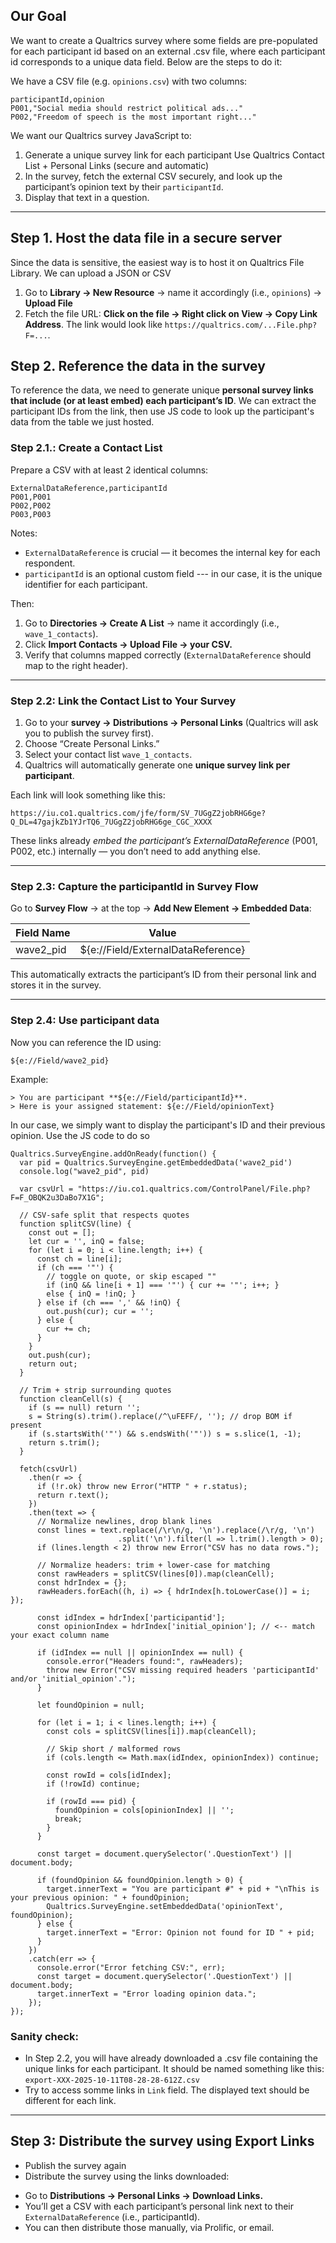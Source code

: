 ## Our Goal

We want to create a Qualtrics survey where some fields are pre-populated for each participant id based on an external .csv file, where each participant id corresponds to a unique data field. Below are the steps to do it:


We have a CSV file (e.g. `opinions.csv`) with two columns:

```
participantId,opinion
P001,"Social media should restrict political ads..."
P002,"Freedom of speech is the most important right..."
```

We want our Qualtrics survey JavaScript to:

1. Generate a unique survey link for each participant Use Qualtrics Contact List + Personal Links (secure and automatic)
2. In the survey, fetch the external CSV securely, and look up the participant’s opinion text by their `participantId`.
3. Display that text in a question.

---

## Step 1. Host the data file in a secure server 

Since the data is sensitive, the easiest way is to host it on Qualtrics File Library. 
We can upload a JSON or CSV 
1. Go to **Library → New Resource** → name it accordingly (i.e., `opinions`) → **Upload File**
2. Fetch the file URL: **Click on the file → Right click on View → Copy Link Address**. The link would look like `https://qualtrics.com/...File.php?F=...`.


## Step 2. Reference the data in the survey 

To reference the data, we need to generate unique **personal survey links that include (or at least embed) each participant’s ID**. We can extract the participant IDs from the link, then use JS code to look up the participant's data from the table we just hosted.

### Step 2.1.: Create a Contact List

Prepare a CSV with at least 2 identical columns:

```csv
ExternalDataReference,participantId
P001,P001
P002,P002
P003,P003
```

Notes:
* `ExternalDataReference` is crucial — it becomes the internal key for each respondent.
* `participantId` is an optional custom field --- in our case, it is the unique identifier for each participant.

Then:

1. Go to **Directories → Create A List** → name it accordingly (i.e., `wave_1_contacts`).
2. Click **Import Contacts → Upload File → your CSV.**
3. Verify that columns mapped correctly (`ExternalDataReference` should map to the right header).

---

### Step 2.2: Link the Contact List to Your Survey

1. Go to your **survey → Distributions → Personal Links** (Qualtrics will ask you to publish the survey first).
2. Choose “Create Personal Links.”
3. Select your contact list `wave_1_contacts`.
4. Qualtrics will automatically generate one **unique survey link per participant**.

Each link will look something like this:

```
https://iu.co1.qualtrics.com/jfe/form/SV_7UGgZ2jobRHG6ge?Q_DL=47gajkZb1YJrTQ6_7UGgZ2jobRHG6ge_CGC_XXXX
```

These links already *embed the participant’s ExternalDataReference* (P001, P002, etc.) internally — you don’t need to add anything else.

---

### Step 2.3: Capture the participantId in Survey Flow

Go to **Survey Flow** → at the top → **Add New Element → Embedded Data**:

| Field Name    | Value                              |
| ------------- | ---------------------------------- |
| wave2_pid | ${e://Field/ExternalDataReference} |

This automatically extracts the participant’s ID from their personal link and stores it in the survey.

---

### Step 2.4: Use participant data 

Now you can reference the ID using:

```
${e://Field/wave2_pid}
```

Example:
```
> You are participant **${e://Field/participantId}**.
> Here is your assigned statement: ${e://Field/opinionText}
```

In our case, we simply want to display the participant's ID and their previous opinion. Use the JS code to do so

```
Qualtrics.SurveyEngine.addOnReady(function() {
  var pid = Qualtrics.SurveyEngine.getEmbeddedData('wave2_pid')
  console.log("wave2_pid", pid)

  var csvUrl = "https://iu.co1.qualtrics.com/ControlPanel/File.php?F=F_OBQK2u3DaBo7X1G";

  // CSV-safe split that respects quotes
  function splitCSV(line) {
    const out = [];
    let cur = '', inQ = false;
    for (let i = 0; i < line.length; i++) {
      const ch = line[i];
      if (ch === '"') {
        // toggle on quote, or skip escaped ""
        if (inQ && line[i + 1] === '"') { cur += '"'; i++; }
        else { inQ = !inQ; }
      } else if (ch === ',' && !inQ) {
        out.push(cur); cur = '';
      } else {
        cur += ch;
      }
    }
    out.push(cur);
    return out;
  }

  // Trim + strip surrounding quotes
  function cleanCell(s) {
    if (s == null) return '';
    s = String(s).trim().replace(/^\uFEFF/, ''); // drop BOM if present
    if (s.startsWith('"') && s.endsWith('"')) s = s.slice(1, -1);
    return s.trim();
  }

  fetch(csvUrl)
    .then(r => {
      if (!r.ok) throw new Error("HTTP " + r.status);
      return r.text();
    })
    .then(text => {
      // Normalize newlines, drop blank lines
      const lines = text.replace(/\r\n/g, '\n').replace(/\r/g, '\n')
                        .split('\n').filter(l => l.trim().length > 0);
      if (lines.length < 2) throw new Error("CSV has no data rows.");

      // Normalize headers: trim + lower-case for matching
      const rawHeaders = splitCSV(lines[0]).map(cleanCell);
      const hdrIndex = {};
      rawHeaders.forEach((h, i) => { hdrIndex[h.toLowerCase()] = i; });

      const idIndex = hdrIndex['participantid'];
      const opinionIndex = hdrIndex['initial_opinion']; // <-- match your exact column name

      if (idIndex == null || opinionIndex == null) {
        console.error("Headers found:", rawHeaders);
        throw new Error("CSV missing required headers 'participantId' and/or 'initial_opinion'.");
      }

      let foundOpinion = null;

      for (let i = 1; i < lines.length; i++) {
        const cols = splitCSV(lines[i]).map(cleanCell);

        // Skip short / malformed rows
        if (cols.length <= Math.max(idIndex, opinionIndex)) continue;

        const rowId = cols[idIndex];
        if (!rowId) continue;

        if (rowId === pid) {
          foundOpinion = cols[opinionIndex] || '';
          break;
        }
      }

      const target = document.querySelector('.QuestionText') || document.body;

      if (foundOpinion && foundOpinion.length > 0) {
        target.innerText = "You are participant #" + pid + "\nThis is your previous opinion: " + foundOpinion;
        Qualtrics.SurveyEngine.setEmbeddedData('opinionText', foundOpinion);
      } else {
        target.innerText = "Error: Opinion not found for ID " + pid;
      }
    })
    .catch(err => {
      console.error("Error fetching CSV:", err);
      const target = document.querySelector('.QuestionText') || document.body;
      target.innerText = "Error loading opinion data.";
    });
});
```

### Sanity check: 
- In Step 2.2, you will have already downloaded a .csv file containing the unique links for each participant. It should be named something like this: `export-XXX-2025-10-11T08-28-28-612Z.csv`
- Try to access somme links in `Link` field. The displayed text should be different for each link.


---


## Step 3: Distribute the survey using Export Links

- Publish the survey again 
- Distribute the survey using the links downloaded: 
* Go to **Distributions → Personal Links → Download Links.**
* You’ll get a CSV with each participant’s personal link next to their `ExternalDataReference` (i.e., participantId).
* You can then distribute those manually, via Prolific, or email.
